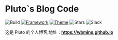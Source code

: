 # Pluto`s Blog Code

![Build](https://github.com/wbmins/Hugo/workflows/build/badge.svg)
[![Framework](https://img.shields.io/badge/framework-000000-hugo-ff4088?&logo=hugo)](https://github.com/gohugoio/hugo)
[![Theme](https://img.shields.io/badge/Theme%20-LeaveIt-cc00ff?&logo=greenkeeper)](https://github.com/wbmins/LeaveIt)
![Stars](https://img.shields.io/github/stars/wbmins/blog.svg)
![Slack](https://img.shields.io/badge/slack-996icu-green.svg?style=flat-square)

这是 Pluto 的个人博客,地址：**<https://wbmins.github.io>**
